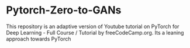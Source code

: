 # Pytorch-Zero-to-GANs
This repository is an adaptive version of Youtube tutorial on PyTorch for Deep Learning - Full Course / Tutorial by freeCodeCamp.org. Its a leaning approach towards PyTorch
